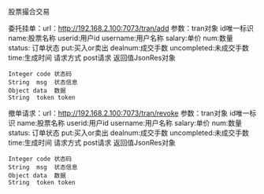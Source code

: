 股票撮合交易

委托挂单：url：http://192.168.2.100:7073/tran/add
	参数：tran对象  id唯一标识  name:股票名称  userid:用户id  username:用户名称  salary:单价   num:数量  status: 订单状态  put:买入or卖出
	          dealnum:成交手数    uncompleted:未成交手数    time:生成时间
	请求方式 post请求
	返回值JsonRes对象 

	Integer code 状态码
	String  msg  状态信息
	Object data  数据
	String  token token

撤单请求：url：http://192.168.2.100:7073/tran/revoke
	参数：tran对象  id唯一标识  name:股票名称  userid:用户id  username:用户名称  salary:单价   num:数量  status: 订单状态  put:买入or卖出
	          dealnum:成交手数    uncompleted:未成交手数    time:生成时间
	请求方式 post请求
	返回值JsonRes对象 

	Integer code 状态码
	String  msg  状态信息
	Object data  数据
	String  token token
